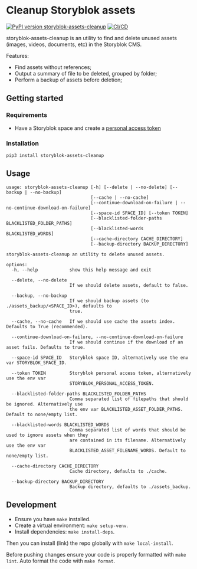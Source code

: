 # Cleanup Storyblok assets


[![PyPI version storyblok-assets-cleanup](https://img.shields.io/pypi/v/storyblok-assets-cleanup.svg)](https://pypi.python.org/pypi/storyblok-assets-cleanup/)
[![CI/CD](https://github.com/significa/storyblok-assets-cleanup/actions/workflows/ci-cd.yaml/badge.svg)](https://github.com/significa/storyblok-assets-cleanup/actions/workflows/ci-cd.yaml)

storyblok-assets-cleanup is an utility to find and delete unused assets
(images, videos, documents, etc) in the Storyblok CMS.

Features:

- Find assets without references;
- Output a summary of file to be deleted, grouped by folder;
- Perform a backup of assets before deletion;


## Getting started

### Requirements

- Have a Storyblok space and create a
  [personal access token](https://app.storyblok.com/#/me/account?tab=token)

### Installation

`pip3 install storyblok-assets-cleanup`

## Usage

```
usage: storyblok-assets-cleanup [-h] [--delete | --no-delete] [--backup | --no-backup]
                                [--cache | --no-cache]
                                [--continue-download-on-failure | --no-continue-download-on-failure]
                                [--space-id SPACE_ID] [--token TOKEN]
                                [--blacklisted-folder-paths BLACKLISTED_FOLDER_PATHS]
                                [--blacklisted-words BLACKLISTED_WORDS]
                                [--cache-directory CACHE_DIRECTORY]
                                [--backup-directory BACKUP_DIRECTORY]

storyblok-assets-cleanup an utility to delete unused assets.

options:
  -h, --help            show this help message and exit

  --delete, --no-delete
                        If we should delete assets, default to false.

  --backup, --no-backup
                        If we should backup assets (to ./assets_backup/<SPACE_ID>), defaults to
                        true.

  --cache, --no-cache   If we should use cache the assets index. Defaults to True (recommended).

  --continue-download-on-failure, --no-continue-download-on-failure
                        If we should continue if the download of an asset fails. Defaults to true.

  --space-id SPACE_ID   Storyblok space ID, alternatively use the env var STORYBLOK_SPACE_ID.

  --token TOKEN         Storyblok personal access token, alternatively use the env var
                        STORYBLOK_PERSONAL_ACCESS_TOKEN.

  --blacklisted-folder-paths BLACKLISTED_FOLDER_PATHS
                        Comma separated list of filepaths that should be ignored. Alternatively use
                        the env var BLACKLISTED_ASSET_FOLDER_PATHS. Default to none/empty list.

  --blacklisted-words BLACKLISTED_WORDS
                        Comma separated list of words that should be used to ignore assets when they
                        are contained in its filename. Alternatively use the env var
                        BLACKLISTED_ASSET_FILENAME_WORDS. Default to none/empty list.

  --cache-directory CACHE_DIRECTORY
                        Cache directory, defaults to ./cache.

  --backup-directory BACKUP_DIRECTORY
                        Backup directory, defaults to ./assets_backup.
```

## Development

- Ensure you have `make` installed.
- Create a virtual environment: `make setup-venv`.
- Install dependencies: `make install-deps`.

Then you can install (link) the repo globally with `make local-install`.

Before pushing changes ensure your code is properly formatted with `make lint`.
Auto format the code with `make format`.
